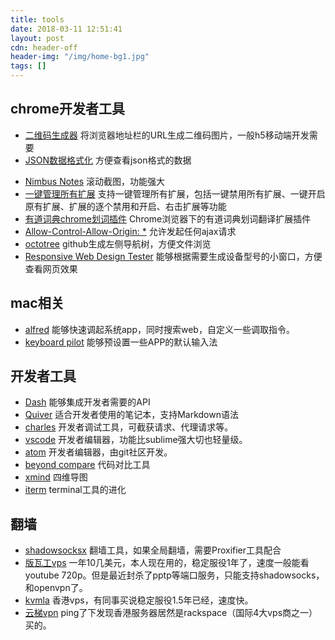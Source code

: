 ```yaml
---
title: tools
date: 2018-03-11 12:51:41
layout: post
cdn: header-off
header-img: "/img/home-bg1.jpg"
tags: []
---
```

## chrome开发者工具
- [二维码生成器](https://chrome.google.com/webstore/detail/%E4%BA%8C%E7%BB%B4%E7%A0%81qr%E7%A0%81%E7%94%9F%E6%88%90%E5%99%A8qr-code-generato/pflgjjogbmmcmfhfcnlohagkablhbpmg)  将浏览器地址栏的URL生成二维码图片，一般h5移动端开发需要
- [JSON数据格式化](https://chrome.google.com/webstore/detail/jsonview/chklaanhfefbnpoihckbnefhakgolnmc) 方便查看json格式的数据
* [Nimbus Notes](https://chrome.google.com/webstore/detail/nimbus-notes/haafigbapbpbpnmgcknnmilaaaimggpk/related)         滚动截图，功能强大
* [一键管理所有扩展](https://chrome.google.com/webstore/detail/%E4%B8%80%E9%94%AE%E7%AE%A1%E7%90%86%E6%89%80%E6%9C%89%E6%89%A9%E5%B1%95/niemebbfnfbjfojajlmnbiikmcpjkkja/related) 支持一键管理所有扩展，包括一键禁用所有扩展、一键开启原有扩展、扩展的逐个禁用和开启、右击扩展等功能
* [有道词典chrome划词插件](https://chrome.google.com/webstore/detail/%E6%9C%89%E9%81%93%E8%AF%8D%E5%85%B8chrome%E5%88%92%E8%AF%8D%E6%8F%92%E4%BB%B6/eopjamdnofihpioajgfdikhhbobonhbb) Chrome浏览器下的有道词典划词翻译扩展插件
* [Allow-Control-Allow-Origin: *](https://chrome.google.com/webstore/detail/allow-control-allow-origi/nlfbmbojpeacfghkpbjhddihlkkiljbi) 允许发起任何ajax请求
* [octotree](https://chrome.google.com/webstore/detail/octotree/bkhaagjahfmjljalopjnoealnfndnagc)  github生成左侧导航树，方便文件浏览
* [Responsive Web Design Tester](https://chrome.google.com/webstore/detail/responsive-web-design-tes/objclahbaimlfnbjdeobicmmlnbhamkg) 能够根据需要生成设备型号的小窗口，方便查看网页效果

## mac相关
* [alfred](https://www.alfredapp.com/) 能够快速调起系统app，同时搜索web，自定义一些调取指令。
* [keyboard pilot]() 能够预设置一些APP的默认输入法

## 开发者工具
* [Dash]() 能够集成开发者需要的API
* [Quiver]() 适合开发者使用的笔记本，支持Markdown语法
* [charles]() 开发者调试工具，可截获请求、代理请求等。
* [vscode]() 开发者编辑器，功能比sublime强大切也轻量级。
* [atom]() 开发者编辑器，由git社区开发。
* [beyond compare]() 代码对比工具
* [xmind]() 四维导图
* [iterm]() terminal工具的进化

## 翻墙
* [shadowsocksx]() 翻墙工具，如果全局翻墙，需要Proxifier工具配合
* [版瓦工vps]() 一年10几美元，本人现在用的，稳定服役1年了，速度一般能看youtube 720p。但是最近封杀了pptp等端口服务，只能支持shadowsocks，和openvpn了。
* [kvmla]() 香港vps，有同事买说稳定服役1.5年已经，速度快。
* [云梯vpn]() ping了下发现香港服务器居然是rackspace（国际4大vps商之一）买的。
